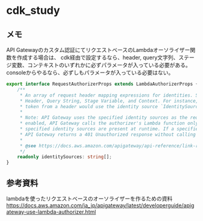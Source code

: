 # cdk_study
## メモ

API Gatewayのカスタム認証にてリクエストベースのLambdaオーソライザー関数を作成する場合は、
cdk経由で設定するなら、header, query文字列、ステージ変数、コンテキストのいずれかに必ずパラメータが入っている必要がある。
consoleからやるなら、必ずしもパラメータが入っている必要はない。

```typescript
export interface RequestAuthorizerProps extends LambdaAuthorizerProps {
    /**
     * An array of request header mapping expressions for identities. Supported parameter types are
     * Header, Query String, Stage Variable, and Context. For instance, extracting an authorization
     * token from a header would use the identity source `IdentitySource.header('Authorizer')`.
     *
     * Note: API Gateway uses the specified identity sources as the request authorizer caching key. When caching is
     * enabled, API Gateway calls the authorizer's Lambda function only after successfully verifying that all the
     * specified identity sources are present at runtime. If a specified identify source is missing, null, or empty,
     * API Gateway returns a 401 Unauthorized response without calling the authorizer Lambda function.
     *
     * @see https://docs.aws.amazon.com/apigateway/api-reference/link-relation/authorizer-create/#identitySource
     */
    readonly identitySources: string[];
}
```

## 参考資料

lambdaを使ったリクエストベースのオーソライザーを作るための資料
https://docs.aws.amazon.com/ja_jp/apigateway/latest/developerguide/apigateway-use-lambda-authorizer.html

